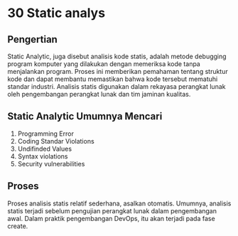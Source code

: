 # 30 Static analys

## Pengertian
Static Analytic, juga disebut analisis kode statis, adalah metode debugging program komputer yang dilakukan dengan memeriksa kode tanpa menjalankan program. Proses ini memberikan pemahaman tentang struktur kode dan dapat membantu memastikan bahwa kode tersebut mematuhi standar industri. Analisis statis digunakan dalam rekayasa perangkat lunak oleh pengembangan perangkat lunak dan tim jaminan kualitas.

## Static Analytic Umumnya Mencari
1. Programming Error
2. Coding Standar Violations
3. Undifinded Values
4. Syntax violations
5. Security vulnerabilities

## Proses
Proses analisis statis relatif sederhana, asalkan otomatis. Umumnya, analisis statis terjadi sebelum pengujian perangkat lunak dalam pengembangan awal. Dalam praktik pengembangan DevOps, itu akan terjadi pada fase create.